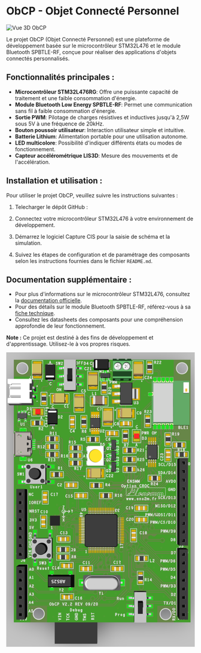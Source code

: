 # ObCP - Objet Connecté Personnel

![Vue 3D ObCP](./Images/ObCP_3Diso.bmp) 

Le projet ObCP (Objet Connecté Personnel) est une plateforme de développement basée sur le microcontrôleur STM32L476 et le module Bluetooth SPBTLE-RF, conçue pour réaliser des applications d'objets connectés personnalisés.

## Fonctionnalités principales :
- **Microcontrôleur STM32L476RG**: Offre une puissante capacité de traitement et une faible consommation d'énergie.
- **Module Bluetooth Low Energy SPBTLE-RF**: Permet une communication sans fil à faible consommation d'énergie.
- **Sortie PWM**: Pilotage de charges résistives et inductives jusqu'à 2,5W sous 5V à une fréquence de 20kHz.
- **Bouton poussoir utilisateur**: Interaction utilisateur simple et intuitive.
- **Batterie Lithium**: Alimentation portable pour une utilisation autonome.
- **LED multicolore**: Possibilité d'indiquer différents états ou modes de fonctionnement.
- **Capteur accélérométrique LIS3D**: Mesure des mouvements et de l'accélération.

## Installation et utilisation :
Pour utiliser le projet ObCP, veuillez suivre les instructions suivantes :

1. Telecharger le dépôt GitHub :

2. Connectez votre microcontrôleur STM32L476 à votre environnement de développement.

3. Démarrez le logiciel Capture CIS pour la saisie de schéma et la simulation.

4. Suivez les étapes de configuration et de paramétrage des composants selon les instructions fournies dans le fichier `README.md`.

## Documentation supplémentaire :
- Pour plus d'informations sur le microcontrôleur STM32L476, consultez la [documentation officielle](https://www.st.com/en/microcontrollers-microprocessors/stm32l476rg.html).
- Pour des détails sur le module Bluetooth SPBTLE-RF, référez-vous à sa [fiche technique](https://www.st.com/en/wireless-connectivity/bluenrg-m0.html).
- Consultez les datasheets des composants pour une compréhension approfondie de leur fonctionnement.

**Note :** Ce projet est destiné à des fins de développement et d'apprentissage. Utilisez-le à vos propres risques.

![Implantation composants de l’ObCP](./Images/ObCP_3DTOP.bmp)
